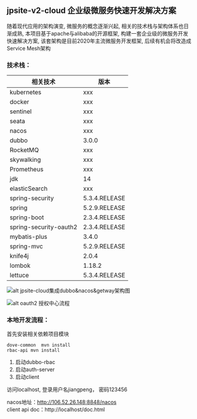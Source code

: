 ## jpsite-v2-cloud 企业级微服务快速开发解决方案

随着现代应用的架构演变, 微服务的概念逐渐兴起, 相关的技术栈与架构体系也日渐成熟, 本项目基于apache与alibaba的开源框架, 构建一套企业级的微服务开发快速解决方案,
该套架构是目前2020年主流微服务开发框架, 后续有机会将改造成Service Mesh架构

### 技术栈：
|相关技术|版本|
|---|---|
|kubernetes|xxx|
|docker|xxx|
|sentinel|xxx|
|seata|xxx|
|nacos|xxx|
|dubbo|3.0.0|
|RocketMQ|xxx|
|skywalking|xxx|
|Prometheus|xxx|
|jdk |14|
|elasticSearch|xxx|
|spring-security|  5.3.4.RELEASE|
|spring   |    5.2.9.RELEASE|
|spring-boot  |  2.3.4.RELEASE|
|spring-security-oauth2 | 2.3.4.RELEASE|
|mybatis-plus |   3.4.0|
|spring-mvc |   5.2.9.RELEASE|
|knife4j  |            2.0.4|
|lombok  |        1.18.2|
|lettuce  |  5.3.4.RELEASE|

![alt jpsite-cloud集成dubbo&nacos&getway架构图](http://assets.processon.com/chart_image/5fa16bd1e0b34d28c56a29d2.png)

![alt oauth2 授权中心流程](http://assets.processon.com/chart_image/5f8d4d04e401fd06fd932ec5.png)

### 本地开发流程：
首先安装相关依赖项目模块
```
dove-common  mvn install
rbac-api mvn install
```

1. 启动dubbo-rbac
2. 启动auth-server
3. 启动client

访问localhost, 登录用户名jiangpeng， 密码123456

nacos地址：http://106.52.26.148:8848/nacos    
client api doc：http://localhost/doc.html